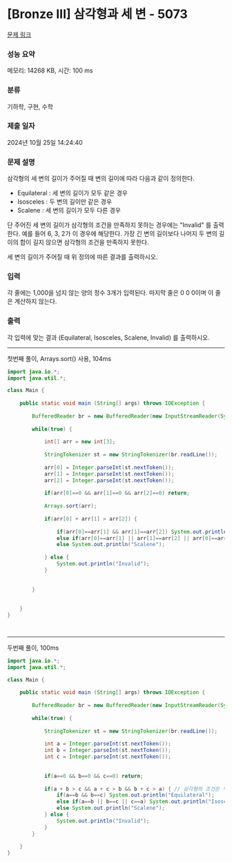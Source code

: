 # [Bronze III] 삼각형과 세 변 - 5073 

[문제 링크](https://www.acmicpc.net/problem/5073) 

### 성능 요약

메모리: 14268 KB, 시간: 100 ms

### 분류

기하학, 구현, 수학

### 제출 일자

2024년 10월 25일 14:24:40

### 문제 설명

<p>삼각형의 세 변의 길이가 주어질 때 변의 길이에 따라 다음과 같이 정의한다.</p>

<ul>
	<li>Equilateral :  세 변의 길이가 모두 같은 경우</li>
	<li>Isosceles : 두 변의 길이만 같은 경우</li>
	<li>Scalene : 세 변의 길이가 모두 다른 경우</li>
</ul>

<p>단 주어진 세 변의 길이가 삼각형의 조건을 만족하지 못하는 경우에는 "Invalid" 를 출력한다. 예를 들어 6, 3, 2가 이 경우에 해당한다. 가장 긴 변의 길이보다 나머지 두 변의 길이의 합이 길지 않으면 삼각형의 조건을 만족하지 못한다.</p>

<p>세 변의 길이가 주어질 때 위 정의에 따른 결과를 출력하시오.</p>

### 입력 

 <p>각 줄에는 1,000을 넘지 않는 양의 정수 3개가 입력된다. 마지막 줄은 0 0 0이며 이 줄은 계산하지 않는다.</p>

### 출력 

 <p>각 입력에 맞는 결과 (Equilateral, Isosceles, Scalene, Invalid) 를 출력하시오.</p>

---

첫번째 풀이, Arrays.sort() 사용, 104ms

```java
import java.io.*;
import java.util.*;

class Main {
    
	public static void main (String[] args) throws IOException {
	 
	    BufferedReader br = new BufferedReader(new InputStreamReader(System.in));
	    
	    while(true) {
	        
	        int[] arr = new int[3];
	        
	        StringTokenizer st = new StringTokenizer(br.readLine());
	        
	        arr[0] = Integer.parseInt(st.nextToken());
	        arr[1] = Integer.parseInt(st.nextToken());
	        arr[2] = Integer.parseInt(st.nextToken());
	        
	        if(arr[0]==0 && arr[1]==0 && arr[2]==0) return;
	        
	        Arrays.sort(arr);
	        
	        if(arr[0] + arr[1] > arr[2]) {
	            
	            if(arr[0]==arr[1] && arr[1]==arr[2]) System.out.println("Equilateral");
	            else if(arr[0]==arr[1] || arr[1]==arr[2] || arr[0]==arr[2]) System.out.println("Isosceles");
	            else System.out.println("Scalene");    
	            
	        } else {
	            System.out.println("Invalid");
	        }
	        
       
	    }
	    
	    
	}
}




```

---

두번째 풀이, 100ms

```java
import java.io.*;
import java.util.*;

class Main {
    
	public static void main (String[] args) throws IOException {
	 
	    BufferedReader br = new BufferedReader(new InputStreamReader(System.in));
	    
	    while(true) {
	        	        
	        StringTokenizer st = new StringTokenizer(br.readLine());
	        
	        int a = Integer.parseInt(st.nextToken());
	        int b = Integer.parseInt(st.nextToken());
	        int c = Integer.parseInt(st.nextToken());
	        
	        
	        if(a==0 && b==0 && c==0) return;
	        
	        if(a + b > c && a + c > b && b + c > a) { // 삼각형의 조건은 두 변의 길이가 가장 큰 한 변의 길이보다 커야한다.
	            if(a==b && b==c) System.out.println("Equilateral");
	            else if(a==b || b==c || c==a) System.out.println("Isosceles");
	            else System.out.println("Scalene");    
	        } else {
	            System.out.println("Invalid");
	        }	        
	    }	    
	    
	}
}




```

